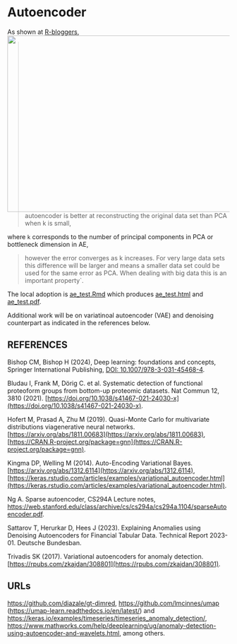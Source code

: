 # Autoencoder

As shown at <a href="https://www.r-bloggers.com/pca-vs-autoencoders-for-dimensionality-reduction/">R-bloggers<img src="https://i0.wp.com/gradientdescending.com/wp-content/uploads/2018/07/reconstruction-1.png" width="560" height="400" align="right"></a>,

> autoencoder is better at reconstructing the original data set than PCA when k is small, 

where `k` corresponds to the number of principal components in PCA or bottleneck dimension in AE,

> however the error converges as k increases. For very large data sets this difference will be
> larger and means a smaller data set could be used for the same error as PCA. When dealing 
> with big data this is an important property`.

The local adoption is [ae_test.Rmd](utils/ae_test.Rmd) which produces [ae_test.html](utils/ae_test.html) and [ae_test.pdf](utils/ae_test.pdf).

Additional work will be on variatinoal autoencoder (VAE) and denoising counterpart as indicated in the references below.

## REFERENCES

Bishop CM, Bishop H (2024), Deep learning: foundations and concepts, Springer International Publishing, [DOI: 10.1007/978-3-031-45468-4](https://link.springer.com/book/10.1007/978-3-031-45468-4).

Bludau I, Frank M, Dörig C. et al. Systematic detection of functional proteoform groups from bottom-up proteomic datasets. Nat Commun 12, 3810 (2021). [https://doi.org/10.1038/s41467-021-24030-x](https://doi.org/10.1038/s41467-021-24030-x).

Hofert M, Prasad A, Zhu M (2019). Quasi-Monte Carlo for multivariate distributions viagenerative neural networks. [https://arxiv.org/abs/1811.00683](https://arxiv.org/abs/1811.00683), [https://CRAN.R-project.org/package=gnn](https://CRAN.R-project.org/package=gnn).

Kingma DP, Welling M (2014). Auto-Encoding Variational Bayes. [https://arxiv.org/abs/1312.6114](https://arxiv.org/abs/1312.6114), [https://keras.rstudio.com/articles/examples/variational_autoencoder.html](https://keras.rstudio.com/articles/examples/variational_autoencoder.html).

Ng A. Sparse autoencoder, CS294A Lecture notes, <https://web.stanford.edu/class/archive/cs/cs294a/cs294a.1104/sparseAutoencoder.pdf>.

Sattarov T, Herurkar D, Hees J (2023). Explaining Anomalies using Denoising Autoencoders for Financial Tabular Data. Technical Report 2023-01. Deutsche Bundesban.

Trivadis SK (2017). Variational autoencoders for anomaly detection. [https://rpubs.com/zkajdan/308801](https://rpubs.com/zkajdan/308801).

## URLs

<https://github.com/diazale/gt-dimred>, <https://github.com/lmcinnes/umap> (<https://umap-learn.readthedocs.io/en/latest/>) and <https://keras.io/examples/timeseries/timeseries_anomaly_detection/>, <https://www.mathworks.com/help/deeplearning/ug/anomaly-detection-using-autoencoder-and-wavelets.html>, among others.

